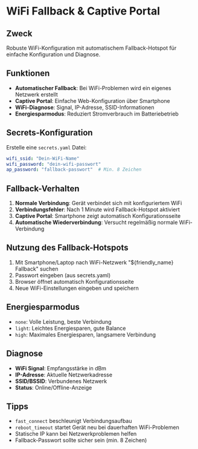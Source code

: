 # WiFi Fallback & Captive Portal

## Zweck
Robuste WiFi-Konfiguration mit automatischem Fallback-Hotspot für einfache Konfiguration und Diagnose.

## Funktionen
- **Automatischer Fallback**: Bei WiFi-Problemen wird ein eigenes Netzwerk erstellt
- **Captive Portal**: Einfache Web-Konfiguration über Smartphone
- **WiFi-Diagnose**: Signal, IP-Adresse, SSID-Informationen
- **Energiesparmodus**: Reduziert Stromverbrauch im Batteriebetrieb

## Secrets-Konfiguration
Erstelle eine `secrets.yaml` Datei:
```yaml
wifi_ssid: "Dein-WiFi-Name"
wifi_password: "dein-wifi-passwort"
ap_password: "fallback-passwort"  # Min. 8 Zeichen
```

## Fallback-Verhalten
1. **Normale Verbindung**: Gerät verbindet sich mit konfiguriertem WiFi
2. **Verbindungsfehler**: Nach 1 Minute wird Fallback-Hotspot aktiviert
3. **Captive Portal**: Smartphone zeigt automatisch Konfigurationsseite
4. **Automatische Wiederverbindung**: Versucht regelmäßig normale WiFi-Verbindung

## Nutzung des Fallback-Hotspots
1. Mit Smartphone/Laptop nach WiFi-Netzwerk "${friendly_name} Fallback" suchen
2. Passwort eingeben (aus secrets.yaml)
3. Browser öffnet automatisch Konfigurationsseite
4. Neue WiFi-Einstellungen eingeben und speichern

## Energiesparmodus
- `none`: Volle Leistung, beste Verbindung
- `light`: Leichtes Energiesparen, gute Balance
- `high`: Maximales Energiesparen, langsamere Verbindung

## Diagnose
- **WiFi Signal**: Empfangsstärke in dBm
- **IP-Adresse**: Aktuelle Netzwerkadresse  
- **SSID/BSSID**: Verbundenes Netzwerk
- **Status**: Online/Offline-Anzeige

## Tipps
- `fast_connect` beschleunigt Verbindungsaufbau
- `reboot_timeout` startet Gerät neu bei dauerhaften WiFi-Problemen
- Statische IP kann bei Netzwerkproblemen helfen
- Fallback-Passwort sollte sicher sein (min. 8 Zeichen)
